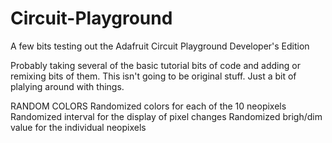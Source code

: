 # Circuit-Playground
A few bits testing out the Adafruit Circuit Playground Developer's Edition

Probably taking several of the basic tutorial bits of code and adding or remixing bits of them. This isn't going to be original stuff. Just a bit of plalying around with things.

RANDOM COLORS
Randomized colors for each of the 10 neopixels
Randomized interval for the display of pixel changes
Randomized brigh/dim value for the individual neopixels


